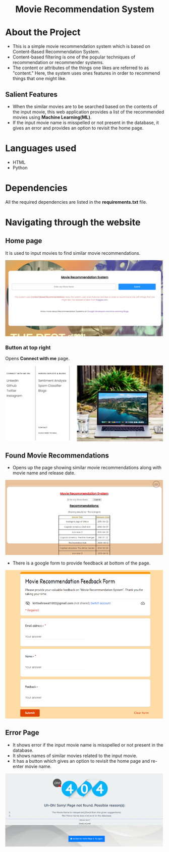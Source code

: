 # <h1 align="center">Movie Recommendation System</h1> 
# About the Project 
* This is a simple movie recommendation system which is based on Content-Based Recommendation System.
* Content-based filtering is one of the popular techniques of recommendation or recommender systems. 
* The content or attributes of the things one likes are referred to as "content." Here, the system uses ones features in order to recommend things that one might like.

## Salient Features
* When the similar movies are to be searched based on the contents of the input movie, this web application provides a list of the recommended movies using **Machine Learning(ML)**.
* If the input movie name is misspelled or not present in the database, it gives an error and provides an option to revisit the home page.

# Languages used
* HTML
* Python

# Dependencies
All the required dependencies are listed in the **requirements.txt** file.

# Navigating through the website
## Home page
It is used to input movies to find similar movie recommendations.

<img src="/images/home.PNG" width=500>

### Button at top right
Opens **Connect with me** page.

<img src="/images/side1.PNG" width=500>

## Found Movie Recommendations
* Opens up the page showing similar movie recommendations along with movie name and release date.

<img src="/images/positive.PNG" width=500>

* There is a google form to provide feedback at bottom of the page.

<img src="/images/form.PNG" width=500>
 
## Error Page
* It shows error if the input movie name is misspelled or not present in the database.
* It shows names of similar movies related to the input movie.
* It has a button which gives an option to revisit the home page and re-enter movie name.

<img src="/images/negative.PNG" width=500>
